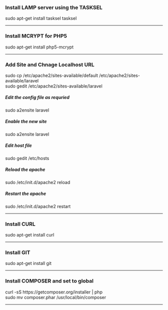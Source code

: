 <h3>Install LAMP server using the TASKSEL</h3>

sudo apt-get install tasksel
tasksel

<hr/>
<h3>Install MCRYPT for PHP5</h3>
sudo apt-get install php5-mcrypt
<hr/>


<h3>Add Site and Chnage Localhost URL</h3>
sudo cp /etc/apache2/sites-available/default /etc/apache2/sites-available/laravel <br/>
sudo gedit /etc/apache2/sites-available/laravel

<h5>Edit the config file as requried</h5>
sudo a2ensite laravel

<h5>Enable the new site</h5>
sudo a2ensite laravel

<h5>Edit host file</h5>
sudo gedit /etc/hosts

<h5>Reload the apache</h5>
sudo /etc/init.d/apache2 reload

<h5>Restart the apache</h5>
sudo /etc/init.d/apache2 restart

<hr/>

<h3>Install CURL</h3>
sudo apt-get install curl

<hr/>

<h3>Install GIT</h3>
sudo apt-get install git

<hr/>

<h3>Install COMPOSER and set to global</h3>
curl -sS https://getcomposer.org/installer | php <br/>
sudo mv composer.phar /usr/local/bin/composer


<hr/>
